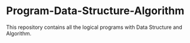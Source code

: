 # Program-Data-Structure-Algorithm
This repository contains all the logical programs with Data Structure and Algorithm.
